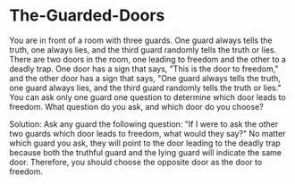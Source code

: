 # The-Guarded-Doors
You are in front of a room with three guards. One guard always tells the truth, one always lies, and the third guard randomly tells the truth or lies. There are two doors in the room, one leading to freedom and the other to a deadly trap. One door has a sign that says, "This is the door to freedom," and the other door has a sign that says, "One guard always tells the truth, one guard always lies, and the third guard randomly tells the truth or lies." You can ask only one guard one question to determine which door leads to freedom. What question do you ask, and which door do you choose?

Solution:
Ask any guard the following question: "If I were to ask the other two guards which door leads to freedom, what would they say?" No matter which guard you ask, they will point to the door leading to the deadly trap because both the truthful guard and the lying guard will indicate the same door. Therefore, you should choose the opposite door as the door to freedom.
